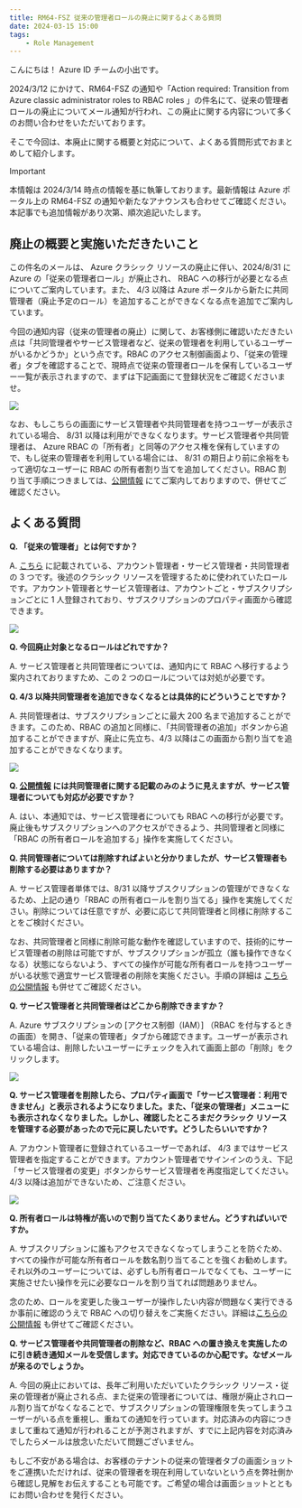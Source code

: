 ```yaml
---
title: RM64-FSZ 従来の管理者ロールの廃止に関するよくある質問
date: 2024-03-15 15:00
tags:
    - Role Management
---
```


こんにちは！ Azure ID チームの小出です。

2024/3/12 にかけて、RM64-FSZ の通知や「Action required: Transition from Azure classic administrator roles to RBAC roles 」の件名にて、従来の管理者ロールの廃止についてメール通知が行われ、この廃止に関する内容について多くのお問い合わせをいただいております。

そこで今回は、本廃止に関する概要と対応について、よくある質問形式でおまとめして紹介します。

> [!IMPORTANT]
> 本情報は 2024/3/14 時点の情報を基に執筆しております。最新情報は Azure ポータル上の RM64-FSZ の通知や新たなアナウンスも合わせてご確認ください。本記事でも追加情報があり次第、順次追記いたします。

## 廃止の概要と実施いただきたいこと

この件名のメールは、 Azure クラシック リソースの廃止に伴い、2024/8/31 に Azure の「従来の管理者ロール」が廃止され、 RBAC への移行が必要となる点についてご案内しています。また、 4/3 以降は Azure ポータルから新たに共同管理者（廃止予定のロール）を追加することができなくなる点を追加でご案内しています。
 
今回の通知内容（従来の管理者の廃止）に関して、お客様側に確認いただきたい点は「共同管理者やサービス管理者など、従来の管理者を利用しているユーザーがいるかどうか」という点です。RBAC のアクセス制御画面より、「従来の管理者」タブを確認することで、現時点で従来の管理者ロールを保有しているユーザー一覧が表示されますので、まずは下記画面にて登録状況をご確認くださいませ。

![](./rm64-fsz-info/rm64-fsz-info1.png)
 
なお、もしこちらの画面にサービス管理者や共同管理者を持つユーザーが表示されている場合、 8/31 以降は利用ができなくなります。サービス管理者や共同管理者は、 Azure RBAC の「所有者」と同等のアクセス権を保有していますので、もし従来の管理者を利用している場合には、 8/31 の期日より前に余裕をもって適切なユーザーに RBAC の所有者割り当てを追加してください。RBAC 割り当て手順につきましては、[公開情報](https://learn.microsoft.com/ja-jp/azure/role-based-access-control/quickstart-assign-role-user-portal#grant-access) にてご案内しておりますので、併せてご確認ください。

## よくある質問

**Q. 「従来の管理者」とは何ですか？**

A. [こちら](https://learn.microsoft.com/ja-jp/azure/role-based-access-control/rbac-and-directory-admin-roles#classic-subscription-administrator-roles) に記載されている、アカウント管理者・サービス管理者・共同管理者の 3 つです。後述のクラシック リソースを管理するために使われていたロールです。アカウント管理者とサービス管理者は、アカウントごと・サブスクリプションごとに 1 人登録されており、サブスクリプションのプロパティ画面から確認できます。

![](./rm64-fsz-info/rm64-fsz-info2.png)

**Q. 今回廃止対象となるロールはどれですか？**

A. サービス管理者と共同管理者については、通知内にて RBAC へ移行するよう案内されておりますため、この 2 つのロールについては対処が必要です。

**Q. 4/3 以降共同管理者を追加できなくなるとは具体的にどういうことですか？**

A. 共同管理者は、サブスクリプションごとに最大 200 名まで追加することができます。このため、RBAC の追加と同様に、「共同管理者の追加」ボタンから追加することができますが、廃止に先立ち、4/3 以降はこの画面から割り当てを追加することができなくなります。

![](./rm64-fsz-info/rm64-fsz-info3.png)

**Q. [公開情報](https://learn.microsoft.com/ja-jp/azure/role-based-access-control/classic-administrators) には共同管理者に関する記載のみのように見えますが、サービス管理者についても対応が必要ですか？**

A. はい、本通知では、サービス管理者についても RBAC への移行が必要です。廃止後もサブスクリプションへのアクセスができるよう、共同管理者と同様に「RBAC の所有者ロールを追加する」操作を実施してください。

**Q. 共同管理者については削除すればよいと分かりましたが、サービス管理者も削除する必要はありますか？**

A. サービス管理者単体では、8/31 以降サブスクリプションの管理ができなくなるため、上記の通り「RBAC の所有者ロールを割り当てる」操作を実施してください。削除については任意ですが、必要に応じて共同管理者と同様に削除することをご検討ください。

なお、共同管理者と同様に削除可能な動作を確認していますので、技術的にサービス管理者の削除は可能ですが、サブスクリプションが孤立（誰も操作できなくなる）状態にならないよう、すべての操作が可能な所有者ロールを持つユーザーがいる状態で適宜サービス管理者の削除を実施ください。手順の詳細は [こちらの公開情報](https://learn.microsoft.com/ja-jp/azure/role-based-access-control/classic-administrators) も併せてご確認ください。

**Q. サービス管理者と共同管理者はどこから削除できますか？**

A. Azure サブスクリプションの [アクセス制御（IAM）] （RBAC を付与するときの画面）を開き、「従来の管理者」タブから確認できます。ユーザーが表示されている場合は、削除したいユーザーにチェックを入れて画面上部の「削除」をクリックします。

![](./rm64-fsz-info/rm64-fsz-info4.png)

**Q. サービス管理者を削除したら、プロパティ画面で「サービス管理者：利用できません」と表示されるようになりました。また、「従来の管理者」メニューにも表示されなくなりました。しかし、確認したところまだクラシック リソースを管理する必要があったので元に戻したいです。どうしたらいいですか？**

A. アカウント管理者に登録されているユーザーであれば、 4/3 まではサービス管理者を指定することができます。アカウント管理者でサインインのうえ、下記「サービス管理者の変更」ボタンからサービス管理者を再度指定してください。 4/3 以降は追加ができないため、ご注意ください。

![](./rm64-fsz-info/rm64-fsz-info5.png)

**Q. 所有者ロールは特権が高いので割り当てたくありません。どうすればいいですか。**

A. サブスクリプションに誰もアクセスできなくなってしまうことを防ぐため、すべての操作が可能な所有者ロールを数名割り当てることを強くお勧めします。それ以外のユーザーについては、必ずしも所有者ロールでなくても、ユーザーに実施させたい操作を元に必要なロールを割り当てれば問題ありません。

念のため、ロールを変更した後ユーザーが操作したい内容が問題なく実行できるか事前に確認のうえで RBAC への切り替えをご実施ください。詳細は[こちらの公開情報](https://learn.microsoft.com/ja-jp/azure/role-based-access-control/classic-administrators) も併せてご確認ください。

**Q. サービス管理者や共同管理者の削除など、RBAC への置き換えを実施したのに引き続き通知メールを受信します。対応できているのか心配です。なぜメールが来るのでしょうか。**

A. 今回の廃止においては、長年ご利用いただいていたクラシック リソース・従来の管理者が廃止される点、また従来の管理者については、権限が廃止されロール割り当てがなくなることで、サブスクリプションの管理権限を失ってしまうユーザーがいる点を重視し、重ねての通知を行っています。対応済みの内容につきまして重ねて通知が行われることが予測されますが、すでに上記内容を対応済みでしたらメールは放念いただいて問題ございません。

もしご不安がある場合は、お客様のテナントの従来の管理者タブの画面ショットをご連携いただければ、従来の管理者を現在利用していないという点を弊社側から確認し見解をお伝えすることも可能です。ご希望の場合は画面ショットとともにお問い合わせを発行ください。
